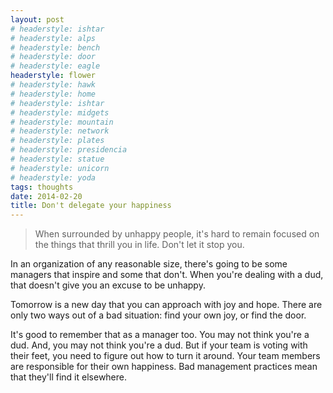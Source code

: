 ```yaml
---
layout: post
# headerstyle: ishtar
# headerstyle: alps
# headerstyle: bench
# headerstyle: door
# headerstyle: eagle
headerstyle: flower
# headerstyle: hawk
# headerstyle: home
# headerstyle: ishtar
# headerstyle: midgets
# headerstyle: mountain
# headerstyle: network
# headerstyle: plates
# headerstyle: presidencia
# headerstyle: statue
# headerstyle: unicorn
# headerstyle: yoda
tags: thoughts
date: 2014-02-20
title: Don't delegate your happiness
---
```

> When surrounded by unhappy people, it's hard to remain focused on the things that thrill you in life.  Don't let it stop you.

In an organization of any reasonable size, there's going to be some managers that inspire and some that don't.  When you're dealing with a dud, that doesn't give you an excuse to be unhappy.  

Tomorrow is a new day that you can approach with joy and hope.  There are only two ways out of a bad  situation: find your own joy, or find the door.

It's good to remember that as a manager too.  You may not think you're a dud. And, you may not think you're a dud.  But if your team is voting with their feet, you need to figure out how to turn it around.  Your team members are responsible for their own happiness. Bad management practices mean that they'll find it elsewhere.

